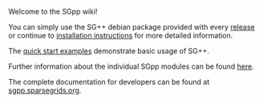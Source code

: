 Welcome to the SGpp wiki!

You can simply use the SG++ debian package provided with every [release](https://github.com/SGpp/SGpp/releases) or continue to [installation instructions](https://github.com/SGpp/SGpp/wiki/Installation) for more detailed information.

The [quick start examples](https://github.com/SGpp/SGpp/wiki/Quick-Start) demonstrate basic usage of SG++.

Further information about the individual SGpp modules can be found [here](https://github.com/SGpp/SGpp/wiki/Modules).

The complete documentation for developers can be found at [sgpp.sparsegrids.org](http://sgpp.sparsegrids.org/development.html).


